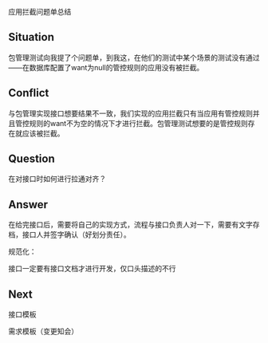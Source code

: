 应用拦截问题单总结

## Situation

包管理测试向我提了个问题单，到我这，在他们的测试中某个场景的测试没有通过——在数据库配置了want为null的管控规则的应用没有被拦截。

## Conflict

与包管理实现接口想要结果不一致，我们实现的应用拦截只有当应用有管控规则并且管控规则的want不为空的情况下才进行拦截。包管理测试想要的是管控规则存在就应该被拦截。

## Question

在对接口时如何进行拉通对齐？

## Answer

在给完接口后，需要将自己的实现方式，流程与接口负责人对一下，需要有文字存档，接口人并签字确认（好划分责任）。

规范化：

接口一定要有接口文档才进行开发，仅口头描述的不行

## Next

接口模板

需求模板（变更知会）

